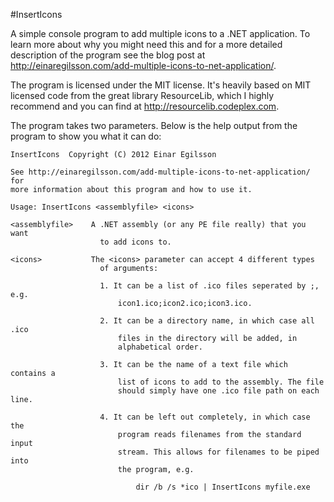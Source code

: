 ﻿#InsertIcons

A simple console program to add multiple icons to a .NET application. To learn more about why you might need this and for a more detailed description of the program see the blog post at http://einaregilsson.com/add-multiple-icons-to-net-application/.

The program is licensed under the MIT license. It's heavily based on MIT licensed code from the great library ResourceLib, which I highly recommend and you can find at http://resourcelib.codeplex.com.

The program takes two parameters. Below is the help output from the program to show you what it can do:


    InsertIcons  Copyright (C) 2012 Einar Egilsson

    See http://einaregilsson.com/add-multiple-icons-to-net-application/ for
    more information about this program and how to use it.

    Usage: InsertIcons <assemblyfile> <icons>

    <assemblyfile>    A .NET assembly (or any PE file really) that you want
                        to add icons to.

    <icons>           The <icons> parameter can accept 4 different types
                        of arguments:
                  
                        1. It can be a list of .ico files seperated by ;, e.g.
                            icon1.ico;icon2.ico;icon3.ico.
                     
                        2. It can be a directory name, in which case all .ico
                            files in the directory will be added, in 
                            alphabetical order.

                        3. It can be the name of a text file which contains a
                            list of icons to add to the assembly. The file
                            should simply have one .ico file path on each line.
   
                        4. It can be left out completely, in which case the
                            program reads filenames from the standard input
                            stream. This allows for filenames to be piped into
                            the program, e.g. 
                          
                                dir /b /s *ico | InsertIcons myfile.exe
